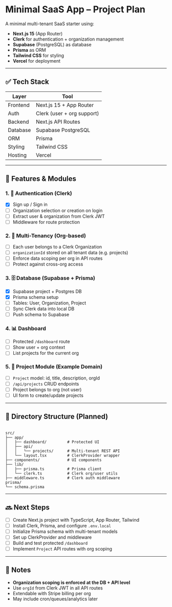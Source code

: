 # Minimal SaaS App – Project Plan

A minimal multi-tenant SaaS starter using:
- **Next.js 15** (App Router)
- **Clerk** for authentication + organization management
- **Supabase** (PostgreSQL) as database
- **Prisma** as ORM
- **Tailwind CSS** for styling
- **Vercel** for deployment

---

## ✅ Tech Stack

| Layer        | Tool                         |
|--------------|------------------------------|
| Frontend     | Next.js 15 + App Router      |
| Auth         | Clerk (user + org support)   |
| Backend      | Next.js API Routes           |
| Database     | Supabase PostgreSQL          |
| ORM          | Prisma                       |
| Styling      | Tailwind CSS                 |
| Hosting      | Vercel                       |

---

## 🧱 Features & Modules

### 1. 🔐 Authentication (Clerk)
- [x] Sign up / Sign in
- [ ] Organization selection or creation on login
- [ ] Extract user & organization from Clerk JWT
- [ ] Middleware for route protection

### 2. 🏢 Multi-Tenancy (Org-based)
- [ ] Each user belongs to a Clerk Organization
- [ ] `organizationId` stored on all tenant data (e.g. projects)
- [ ] Enforce data scoping per org in API routes
- [ ] Protect against cross-org access

### 3. 🗄 Database (Supabase + Prisma)
- [x] Supabase project + Postgres DB
- [x] Prisma schema setup
- [ ] Tables: User, Organization, Project
- [ ] Sync Clerk data into local DB
- [ ] Push schema to Supabase

### 4. 📊 Dashboard
- [ ] Protected `/dashboard` route
- [ ] Show user + org context
- [ ] List projects for the current org

### 5. 📁 Project Module (Example Domain)
- [ ] `Project` model: id, title, description, orgId
- [ ] `/api/projects` CRUD endpoints
- [ ] Project belongs to org (not user)
- [ ] UI form to create/update projects

---

## 📂 Directory Structure (Planned)

```

src/
├── app/
│   ├── dashboard/         # Protected UI
│   ├── api/
│   │   └── projects/      # Multi-tenant REST API
│   └── layout.tsx         # ClerkProvider wrapper
├── components/            # UI components
├── lib/
│   ├── prisma.ts          # Prisma client
│   └── clerk.ts           # Clerk org/user utils
├── middleware.ts          # Clerk auth middleware
prisma/
└── schema.prisma

```

---

## 🔜 Next Steps

- [ ] Create Next.js project with TypeScript, App Router, Tailwind
- [ ] Install Clerk, Prisma, and configure `.env.local`
- [ ] Initialize Prisma schema with multi-tenant models
- [ ] Set up ClerkProvider and middleware
- [ ] Build and test protected `/dashboard`
- [ ] Implement `Project` API routes with org scoping

---

## 🧠 Notes

- **Organization scoping is enforced at the DB + API level**
- Use `orgId` from Clerk JWT in all API routes
- Extendable with Stripe billing per org
- May include cron/queues/analytics later
